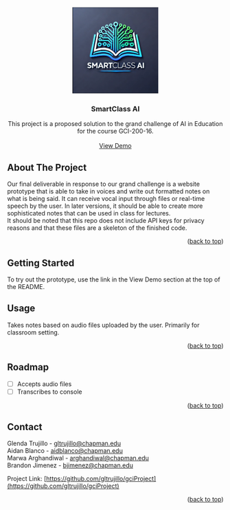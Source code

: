 <a id="readme-top"></a>


<br />
<div align="center">
  <a href="https://github.com/gltrujillo/gciProject">
    <img src="https://raw.githubusercontent.com/gltrujillo/gciProject/refs/heads/main/logo.png" alt="Logo" width="200" height="200">
  </a>


<h3 align="center">SmartClass AI</h3>


  <p align="center">
This project is a proposed solution to the grand challenge of AI in Education for the course GCI-200-16.
    <br />
    <br />
    <a href="smartclass.tech">View Demo</a>
  </p>
</div>


## About The Project

Our final deliverable in response to our grand challenge is a website prototype that is able to take in voices and write out formatted notes on what is being said. It can receive vocal input through files or real-time speech by the user. In later versions, it should be able to create more sophisticated notes that can be used in class for lectures.  
It should be noted that this repo does not include API keys for privacy reasons and that these files are a skeleton of the finished code.

<p align="right">(<a href="#readme-top">back to top</a>)</p>


## Getting Started

To try out the prototype, use the link in the View Demo section at the top of the README.

## Usage

Takes notes based on audio files uploaded by the user. Primarily for classroom setting.

<p align="right">(<a href="#readme-top">back to top</a>)</p>



## Roadmap

- [ ] Accepts audio files
- [ ] Transcribes to console

<p align="right">(<a href="#readme-top">back to top</a>)</p>


## Contact

Glenda Trujillo - gltrujillo@chapman.edu  
Aidan Blanco - aidblanco@chapman.edu  
Marwa Arghandiwal - arghandiwal@chapman.edu  
Brandon Jimenez - bjimenez@chapman.edu  

Project Link: [https://github.com/gltrujillo/gciProject](https://github.com/gltrujillo/gciProject)

<p align="right">(<a href="#readme-top">back to top</a>)</p>
